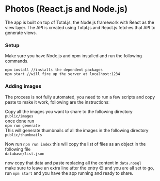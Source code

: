 # Photos (React.js and Node.js)
The app is built on top of Total.js, the Node.js framework with React as the view layer. The API is created using Total.js and React.js fetches that API to generate views.  


### Setup
Make sure you have Node.js and npm installed and run the following commands.  

```
npm install //installs the dependent packages
npm start //will fire up the server at localhost:1234
```

### Adding images
The process is not fully automated, you need to run a few scripts and copy paste to make it work, following are the instructions:   

Copy all the images you want to share to the following directory   
`public/images`  
once done run   
`npm run generate`    
This will generate thumbnails of all the images in the following directory   
`public/thumbnails`

Now run `npm run index`  this will copy the list of files as an object in the following file   
`database/list.json`

now copy that data and paste replacing all the content in  `data.nosql`   
make sure to leave an extra line after the entry 😊 and you are all set to go, run `npm start` and you have the app running and ready to share.

